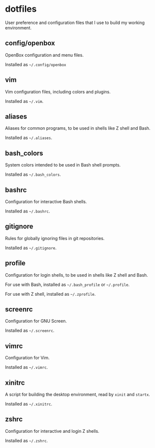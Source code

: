 dotfiles
========

User preference and configuration files that I use to build my working environment.


config/openbox
--------------

OpenBox configuration and menu files.

Installed as `~/.config/openbox`


vim
---

Vim configuration files, including colors and plugins.

Installed as `~/.vim`.


aliases
-------

Aliases for common programs, to be used in shells like Z shell and Bash.

Installed as `~/.aliases`.


bash_colors
-----------

System colors intended to be used in Bash shell prompts.

Installed as `~/.bash_colors`.


bashrc
------

Configuration for interactive Bash shells.

Installed as `~/.bashrc`.


gitignore
---------

Rules for globally ignoring files in git repositories.

Installed as `~/.gitignore`.


profile
-------

Configuration for login shells, to be used in shells like Z shell and Bash.

For use with Bash, installed as `~/.bash_profile` or `~/.profile`.

For use with Z shell, installed as `~/.zprofile`.


screenrc
--------

Configuration for GNU Screen.

Installed as `~/.screenrc`.


vimrc
-----

Configuration for Vim.

Installed as `~/.vimrc`.


xinitrc
-------

A script for building the desktop environment, read by `xinit` and `startx`.

Installed as `~/.xinitrc`.


zshrc
-----

Configuration for interactive and login Z shells.

Installed as `~/.zshrc`.
